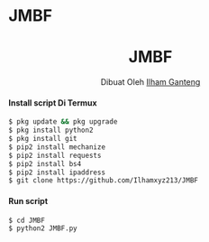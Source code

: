 # JMBF

<h1 align="center">
  JMBF
</h1>
</div>
<p align="center">
  Dibuat Oleh <a href="https://www.facebook.com/ajayjaganhatkar.hatkar">Ilham Ganteng</a>
</p>
<p align="center">
 

#### Install script Di Termux
```bash
$ pkg update && pkg upgrade
$ pkg install python2
$ pkg install git
$ pip2 install mechanize
$ pip2 install requests
$ pip2 install bs4
$ pip2 install ipaddress
$ git clone https://github.com/Ilhamxyz213/JMBF
```
#### Run script
```bash
$ cd JMBF
$ python2 JMBF.py
```
